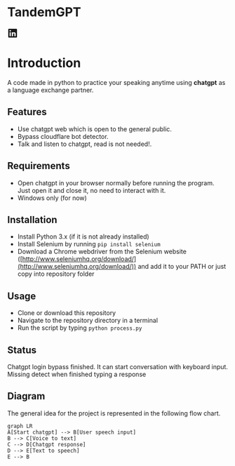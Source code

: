 # TandemGPT

<svg xmlns="http://www.w3.org/2000/svg" viewBox="0 0 24 24" data-supported-dps="24x24" fill="currentColor" class="mercado-match" width="24" height="24" focusable="false">
  <path d="M20.5 2h-17A1.5 1.5 0 002 3.5v17A1.5 1.5 0 003.5 22h17a1.5 1.5 0 001.5-1.5v-17A1.5 1.5 0 0020.5 2zM8 19H5v-9h3zM6.5 8.25A1.75 1.75 0 118.3 6.5a1.78 1.78 0 01-1.8 1.75zM19 19h-3v-4.74c0-1.42-.6-1.93-1.38-1.93A1.74 1.74 0 0013 14.19a.66.66 0 000 .14V19h-3v-9h2.9v1.3a3.11 3.11 0 012.7-1.4c1.55 0 3.36.86 3.36 3.66z"></path>
</svg>
<https://www.linkedin.com/in/oscar-herrera-f/>



# Introduction

A code made in python to practice your speaking anytime using **chatgpt** as a language exchange partner.

## Features

- Use chatgpt web which is open to the general public.
- Bypass cloudflare bot detector.
- Talk and listen to chatgpt, read is not needed!.


## Requirements

- Open chatgpt in your browser normally before running the program. Just open it and close it, no need to interact with it.
- Windows only (for now)

## Installation

- Install Python 3.x (if it is not already installed)
- Install Selenium by running  `pip install selenium`
- Download a Chrome webdriver from the Selenium website ([http://www.seleniumhq.org/download/](http://www.seleniumhq.org/download/)) and add it to your PATH or just copy into repository folder

## Usage

- Clone or download this repository
- Navigate to the repository directory in a terminal
- Run the script by typing  `python process.py`

## Status

Chatgpt login bypass finished.
It can start conversation with keyboard input.
Missing detect when finished typing a response 


## Diagram

The general idea for the project is represented in the following flow chart.

```mermaid
graph LR
A[Start chatgpt] --> B[User speech input]
B --> C[Voice to text]
C --> D[Chatgpt response]
D --> E[Text to speech]
E --> B
```
